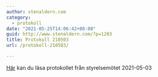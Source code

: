 ```yaml
---
author: stenaldern.com
category:
  - protokoll
date: "2021-05-25T14:06:42+00:00"
guid: http://www.stenaldern.com/?p=1203
title: Protokoll 210503
url: /protokoll-210503/

---
```

[Här](/wp-content/uploads/2021/05/Protokoll-styrelsemote-210503.pdf) kan du läsa protokollet från styrelsemötet 2021-05-03
